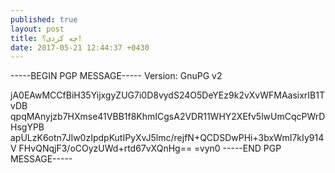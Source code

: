 ```yaml
---
published: true
layout: post
title: چه کردی؟!
date: 2017-05-21 12:44:37 +0430
---
```


-----BEGIN PGP MESSAGE-----
Version: GnuPG v2

jA0EAwMCCfBiH35YijxgyZUG7i0D8vydS24O5DeYEz9k2vXvWFMAasixrIB1TvDB
qpqMAnyjzb7HXmse41VBB1f8KhmICgsA2VDR11WHY2XEfv5lwUmCqcPWrDHsgYPB
apULzK6otn7JIw0zIpdpKutIPyXvJ5lmc/rejfN+QCDSDwPHi+3bxWmI7kIy914V
FHvQNqjF3/oCOyzUWd+rtd67vXQnHg==
=vyn0
-----END PGP MESSAGE-----
